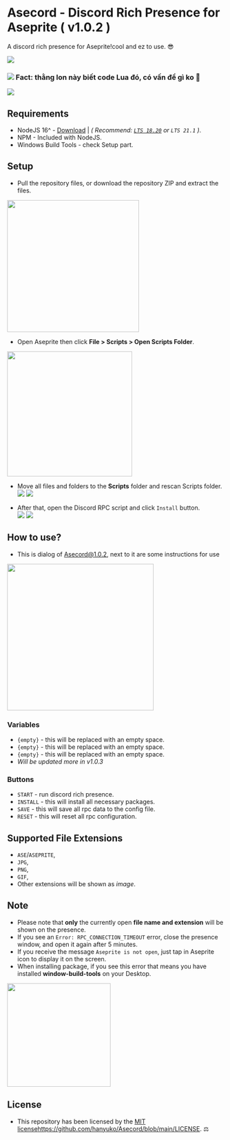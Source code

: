 # Asecord - Discord Rich Presence for Aseprite ( v1.0.2 )
A discord rich presence for Aseprite!cool and ez to use. 😎

<img src='https://i.imgur.com/16YZ06v.png'/>

<h3><b><img src='https://media.discordapp.net/attachments/1058387963609874474/1170214350603169852/vietnam-twitter.png?width=22&height=22'/> Fact:</b> thằng lon này biết code Lua đó, có vấn đề gì ko 🥱</h3>
<img src='https://i.imgur.com/KxN0oM9.png'/>

## Requirements
- NodeJS 16^ - [Download](https://nodejs.org/en) | *( Recommend: [`LTS 18.20`](https://nodejs.org/en/blog/release/v18.12.0) or `LTS 21.1` )*.
- NPM - Included with NodeJS.
- Windows Build Tools - check Setup part.

## Setup
- Pull the repository files, or download the repository ZIP and extract the files.
<img src='https://i.imgur.com/ZxlGDGV.png' width=306/>

- Open Aseprite then click **File > Scripts > Open Scripts Folder**.
<img src='https://i.imgur.com/Fotwx7Q.png' width=290/>

- Move all files and folders to the **Scripts** folder and rescan Scripts folder.
<img src='https://i.imgur.com/rtoFZ8h.png'/>  <img src='https://i.imgur.com/H2sE72z.png'/>

- After that, open the Discord RPC script and click `Install` button.<br>
<img src='https://i.imgur.com/yB5E8Qw.png'/>  <img src='https://i.imgur.com/0Jymnhu.png'/>

## How to use?
- This is dialog of Asecord@1.0.2, next to it are some instructions for use
<img src='https://i.imgur.com/31j1Wz8.png' width=340/>

### Variables
- `{empty}` - this will be replaced with an empty space.
- `{empty}` - this will be replaced with an empty space.
- `{empty}` - this will be replaced with an empty space.
- *Will be updated more in v1.0.3*

### Buttons
- `START` - run discord rich presence.
- `INSTALL` - this will install all necessary packages.
- `SAVE` - this will save all rpc data to the config file.
- `RESET` - this will reset all rpc configuration.

## Supported File Extensions
- `ASE`/`ASEPRITE`,
- `JPG`,
- `PNG`,
- `GIF`,
- Other extensions will be shown as _image_.

## Note
- Please note that **only** the currently open **file name and extension** will be shown on the presence.
- If you see an `Error: RPC_CONNECTION_TIMEOUT` error, close the presence window, and open it again after 5 minutes.
- If you receive the message `Aseprite is not open`, just tap in Aseprite icon to display it on the screen.
- When installing package, if you see this error that means you have installed **window-build-tools** on your Desktop.
<img src='https://i.imgur.com/a9xakZG.png' width=240/>

## License
- This repository has been licensed by the [MIT license](https://github.com/hanyuko/Asecord/blob/main/LICENSE)https://github.com/hanyuko/Asecord/blob/main/LICENSE. ⚖

